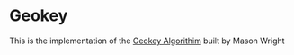 
# Geokey
This is the implementation of the [Geokey Algorithim](https://www.linkedin.com/pulse/geokey-new-open-memorable-geocoding-system-jaime-olivares) built by Mason Wright